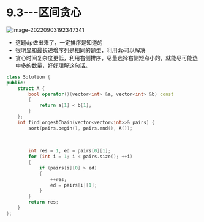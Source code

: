 # 9.3---区间贪心

![image-20220903192347341](https://zhanghao1004.oss-cn-hangzhou.aliyuncs.com/image-20220903192347341.png)

+ 这题dp做出来了，一定排序是知道的
+ 很明显和最长递增序列是相同的题型，利用dp可以解决
+ 贪心时间复杂度更低，利用右侧排序，尽量选择右侧短点小的，就能尽可能选中多的数量，好好理解这句话。

```cpp
class Solution {
public:
    struct A {
        bool operator()(vector<int> &a, vector<int> &b) const
        {
            return a[1] < b[1];
        }
    };
    int findLongestChain(vector<vector<int>>& pairs) {
        sort(pairs.begin(), pairs.end(), A());
        
        
        
        int res = 1, ed = pairs[0][1];
        for (int i = 1; i < pairs.size(); ++i)
        {
            if (pairs[i][0] > ed)
            {
                ++res;
                ed = pairs[i][1];
            }
        }
        return res;
    }
};
```

